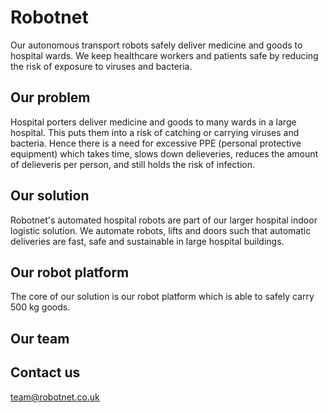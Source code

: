 # Robotnet

Our autonomous transport robots safely deliver medicine and goods to hospital wards. We keep healthcare workers and patients safe by reducing the risk of exposure to viruses and bacteria.

## Our problem

Hospital porters deliver medicine and goods to many wards in a large hospital. This puts them into a risk of catching or carrying viruses and bacteria. Hence there is a need for excessive PPE (personal protective equipment) which takes time, slows down delieveries, reduces the amount of delieveris per person, and still holds the risk of infection.

## Our solution

Robotnet's automated hospital robots are part of our larger hospital indoor logistic solution. We automate robots, lifts and doors such that automatic deliveries are fast, safe and sustainable in large hospital buildings.

## Our robot platform

The core of our solution is our robot platform which is able to safely carry 500 kg goods.

## Our team

## Contact us

team@robotnet.co.uk
